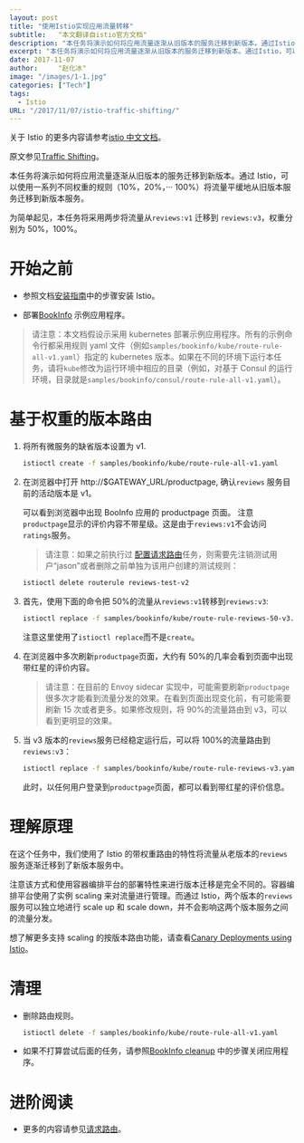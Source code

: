 ```yaml
---
layout: post
title: "使用Istio实现应用流量转移"
subtitle:   "本文翻译自istio官方文档"
description: "本任务将演示如何将应用流量逐渐从旧版本的服务迁移到新版本。通过Istio，可以使用一系列不同权重的规则（10%，20%，··· 100%）将流量平缓地从旧版本服务迁移到新版本服务。"
excerpt: "本任务将演示如何将应用流量逐渐从旧版本的服务迁移到新版本。通过Istio，可以使用一系列不同权重的规则（10%，20%，··· 100%）将流量平缓地从旧版本服务迁移到新版本服务。"
date: 2017-11-07
author:     "赵化冰"
image: "/images/1-1.jpg"
categories: ["Tech"]
tags:
  - Istio
URL: "/2017/11/07/istio-traffic-shifting/"
---
```


关于 Istio 的更多内容请参考[istio 中文文档](http://istio.doczh.cn/)。

原文参见[Traffic Shifting](https://istio.io/docs/tasks/traffic-management/traffic-shifting.html)。

本任务将演示如何将应用流量逐渐从旧版本的服务迁移到新版本。通过 Istio，可以使用一系列不同权重的规则（10%，20%，··· 100%）将流量平缓地从旧版本服务迁移到新版本服务。

<!--more-->

为简单起见，本任务将采用两步将流量从`reviews:v1` 迁移到 `reviews:v3`，权重分别为 50%，100%。

# 开始之前

- 参照文档[安装指南](http://istio.doczh.cn/docs/setup/kubernetes/index.html)中的步骤安装 Istio。

- 部署[BookInfo](http://istio.doczh.cn/docs/guides/bookinfo.html) 示例应用程序。

> 请注意：本文档假设示采用 kubernetes 部署示例应用程序。所有的示例命令行都采用规则 yaml 文件（例如`samples/bookinfo/kube/route-rule-all-v1.yaml`）指定的 kubernetes 版本。如果在不同的环境下运行本任务，请将`kube`修改为运行环境中相应的目录（例如，对基于 Consul 的运行环境，目录就是`samples/bookinfo/consul/route-rule-all-v1.yaml`）。

# 基于权重的版本路由

1. 将所有微服务的缺省版本设置为 v1.

   ```bash
   istioctl create -f samples/bookinfo/kube/route-rule-all-v1.yaml
   ```

1. 在浏览器中打开 http://$GATEWAY_URL/productpage, 确认`reviews` 服务目前的活动版本是 v1。

   可以看到浏览器中出现 BooInfo 应用的 productpage 页面。
   注意`productpage`显示的评价内容不带星级。这是由于`reviews:v1`不会访问`ratings`服务。

   > 请注意：如果之前执行过 [配置请求路由](http://istio.doczh.cn/docs/tasks/traffic-management/request-routing.html)任务，则需要先注销测试用户“jason”或者删除之前单独为该用户创建的测试规则：

   ```bash
   istioctl delete routerule reviews-test-v2
   ```

1. 首先，使用下面的命令把 50%的流量从`reviews:v1`转移到`reviews:v3`:

   ```bash
   istioctl replace -f samples/bookinfo/kube/route-rule-reviews-50-v3.yaml
   ```

   注意这里使用了`istioctl replace`而不是`create`。

1. 在浏览器中多次刷新`productpage`页面，大约有 50%的几率会看到页面中出现带红星的评价内容。

   > 请注意：在目前的 Envoy sidecar 实现中，可能需要刷新`productpage`很多次才能看到流量分发的效果。在看到页面出现变化前，有可能需要刷新 15 次或者更多。如果修改规则，将 90%的流量路由到 v3，可以看到更明显的效果。

1. 当 v3 版本的`reviews`服务已经稳定运行后，可以将 100%的流量路由到`reviews:v3`：

   ```bash
   istioctl replace -f samples/bookinfo/kube/route-rule-reviews-v3.yaml
   ```

   此时，以任何用户登录到`productpage`页面，都可以看到带红星的评价信息。

# 理解原理

在这个任务中，我们使用了 Istio 的带权重路由的特性将流量从老版本的`reviews`服务逐渐迁移到了新版本服务中。

注意该方式和使用容器编排平台的部署特性来进行版本迁移是完全不同的。容器编排平台使用了实例 scaling 来对流量进行管理。而通过 Istio，两个版本的`reviews`服务可以独立地进行 scale up 和 scale down，并不会影响这两个版本服务之间的流量分发。

想了解更多支持 scaling 的按版本路由功能，请查看[Canary Deployments using Istio](https://istio.io/blog/canary-deployments-using-istio.html)。

# 清理

- 删除路由规则。

  ```bash
  istioctl delete -f samples/bookinfo/kube/route-rule-all-v1.yaml
  ```

- 如果不打算尝试后面的任务，请参照[BookInfo cleanup](http://istio.doczh.cn/docs/guides/bookinfo.html#cleanup) 中的步骤关闭应用程序。

# 进阶阅读

- 更多的内容请参见[请求路由](http://istio.doczh.cn/docs/concepts/traffic-management/rules-configuration.html)。
